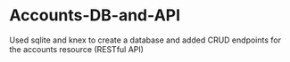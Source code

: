 # Accounts-DB-and-API
Used sqlite and knex to create a database and added CRUD endpoints for the accounts resource (RESTful API)
